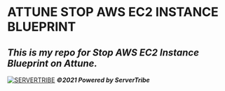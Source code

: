 # **ATTUNE STOP AWS EC2 INSTANCE BLUEPRINT**

***This is my repo for Stop AWS EC2 Instance Blueprint on Attune.***
---
[![SERVERTRIBE](https://www.servertribe.com/wp-content/themes/mars/assets/images/attune_logo.svg)](https://www.servertribe.com/)
***&copy;2021 Powered by ServerTribe***